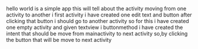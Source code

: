 hello world is a simple app
this will tell about the activity moving from 
one activity to another
i first activity i have created one edit text
and button after clicking that button i should go to another activity
so for this i have created one empty activity and given textview
i buttonmethod i have created the intent
that should be move from mainactivity to next activity
so,by clicking the button that will be move
to next activity
